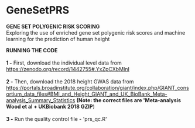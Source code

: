 # GeneSetPRS
**GENE SET POLYGENIC RISK SCORING** <br />
Exploring the use of enriched gene set polygenic risk scores and machine learning for the prediction of human height <br />

**RUNNING THE CODE** <br />
<br />
**1 -** First, download the individual level data from https://zenodo.org/record/1442755#.YxZpCXbMInI <br />
<br />
**2 -** Then, download the 2018 height GWAS data from https://portals.broadinstitute.org/collaboration/giant/index.php/GIANT_consortium_data_files#BMI_and_Height_GIANT_and_UK_BioBank_Meta-analysis_Summary_Statistics **(Note: the correct files are 'Meta-analysis Wood et al + UKBiobank 2018 GZIP**) <br />
<br />
**3 -** Run the quality control file - 'prs_qc.R' <br />
<br />
